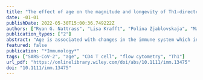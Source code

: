 ```yaml
---
title: "The effect of age on the magnitude and longevity of Th1-directed CD4 T-cell responses to SARS-CoV-2"
date: -01-01
publishDate: 2022-05-30T15:00:36.749222Z
authors: ["Ryan G. Nattrass", "Lisa Krafft", "Polina Zjablovskaja", "Marc Schuster", "Bahram Kasmapour", "Cem Sarisoy", "Jessica Minich", "Elena Bach", "Hendrik Streeck"]
publication_types: ["2"]
abstract: "Age is associated with changes in the immune system which increase the risk for severe COVID-19. Here, we investigate SARS-CoV-2-reactive CD4 T cells from individuals recovered from SARS-CoV-2 infection with mild COVID-19 symptoms after 3, 6 and 9 months using incubation with SARS-CoV-2 S1, S2 and N-peptide pools, followed by flow cytometry for a Th1-activation profile or proliferation analyses. We found that SARS-CoV-2-reactive CD4 T cells are decreasing on average after 9 months but highly polyfunctional CD4 T cells can peak after 6-month recovery. We show that individuals older than 60 years of age have significantly more SARS-CoV-2-reactive T cells in their blood after 3 months of recovery compared to younger individuals and that the percentage of SARS-CoV-2-reactive Th1-directed CD4 T cells in the blood of mild-COVID-19-recovered individuals correlates with age. Finally, we show that individuals over the age of 40 have significantly increased the amounts of highly polyfunctional SARS-CoV-2-S-peptide-reactive CD4 T cells, compared to SARS-CoV-2 naïve individuals, than those under the age of 40. These findings suggest that in individuals recovered from mild COVID-19, increased age is associated with significantly more highly polyfunctional SARS-CoV-2-reactive CD4 T cells with a Th1-profile and that these responses persist over time."
featured: false
publication: "*Immunology*"
tags: ["SARS-CoV-2", "age", "CD4 T cell", "flow cytometry", "Th1"]
url_pdf: "https://onlinelibrary.wiley.com/doi/abs/10.1111/imm.13475"
doi: "10.1111/imm.13475"
---
```


